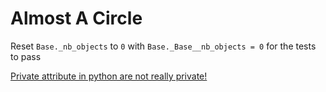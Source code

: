 # Almost A Circle

Reset `Base._nb_objects` to `0` with `Base._Base__nb_objects = 0` for the tests to pass

[Private attribute in python are not really private!](https://plainenglish.io/blog/private-attributes-in-python-oop-are-not-very-private-c5bb4e619dcc)
